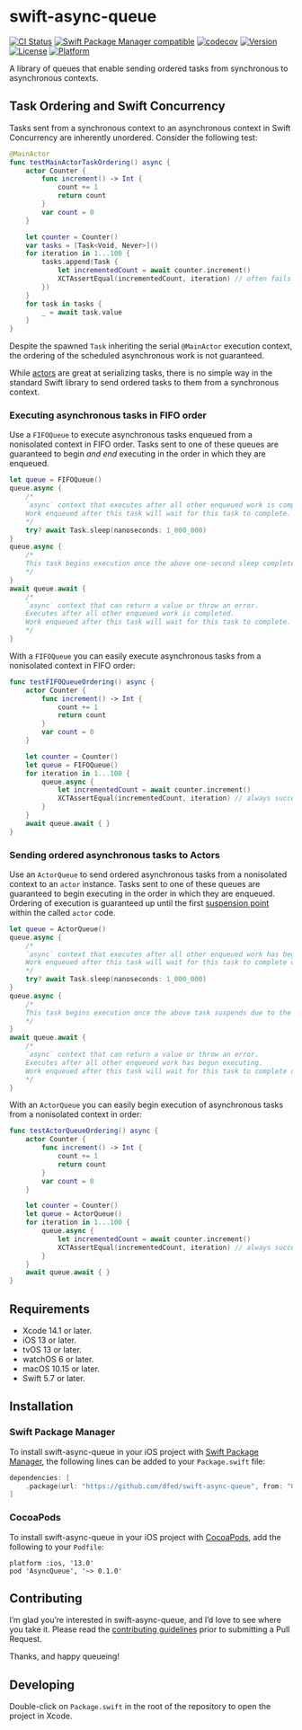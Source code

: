 # swift-async-queue
[![CI Status](https://img.shields.io/github/actions/workflow/status/dfed/swift-async-queue/ci.yml?branch=main)](https://github.com/dfed/swift-async-queue/actions?query=workflow%3ACI+branch%3Amain)
[![Swift Package Manager compatible](https://img.shields.io/badge/SPM-compatible-4BC51D.svg?style=flat)](https://github.com/apple/swift-package-manager)
[![codecov](https://codecov.io/gh/dfed/swift-async-queue/branch/main/graph/badge.svg?token=nZBHcZZ63F)](https://codecov.io/gh/dfed/swift-async-queue)
[![Version](https://img.shields.io/cocoapods/v/AsyncQueue.svg)](https://cocoapods.org/pods/AsyncQueue)
[![License](https://img.shields.io/cocoapods/l/AsyncQueue.svg)](https://cocoapods.org/pods/AsyncQueue)
[![Platform](https://img.shields.io/cocoapods/p/AsyncQueue.svg)](https://cocoapods.org/pods/AsyncQueue)

A library of queues that enable sending ordered tasks from synchronous to asynchronous contexts.

## Task Ordering and Swift Concurrency

Tasks sent from a synchronous context to an asynchronous context in Swift Concurrency are inherently unordered. Consider the following test:

```swift
@MainActor
func testMainActorTaskOrdering() async {
    actor Counter {
        func increment() -> Int {
            count += 1
            return count
        }
        var count = 0
    }

    let counter = Counter()
    var tasks = [Task<Void, Never>]()
    for iteration in 1...100 {
        tasks.append(Task {
            let incrementedCount = await counter.increment()
            XCTAssertEqual(incrementedCount, iteration) // often fails
        })
    }
    for task in tasks {
        _ = await task.value
    }
}
```

Despite the spawned `Task` inheriting the serial `@MainActor` execution context, the ordering of the scheduled asynchronous work is not guaranteed.

While [actors](https://docs.swift.org/swift-book/LanguageGuide/Concurrency.html#ID645) are great at serializing tasks, there is no simple way in the standard Swift library to send ordered tasks to them from a synchronous context.

### Executing asynchronous tasks in FIFO order

Use a `FIFOQueue` to execute asynchronous tasks enqueued from a nonisolated context in FIFO order. Tasks sent to one of these queues are guaranteed to begin _and end_ executing in the order in which they are enqueued.

```swift
let queue = FIFOQueue()
queue.async {
    /*
    `async` context that executes after all other enqueued work is completed.
    Work enqueued after this task will wait for this task to complete.
    */
    try? await Task.sleep(nanoseconds: 1_000_000)
}
queue.async {
    /*
    This task begins execution once the above one-second sleep completes.
    */
}
await queue.await {
    /*
    `async` context that can return a value or throw an error.
    Executes after all other enqueued work is completed.
    Work enqueued after this task will wait for this task to complete.
    */
}
```

With a `FIFOQueue` you can easily execute asynchronous tasks from a nonisolated context in FIFO order:
```swift
func testFIFOQueueOrdering() async {
    actor Counter {
        func increment() -> Int {
            count += 1
            return count
        }
        var count = 0
    }

    let counter = Counter()
    let queue = FIFOQueue()
    for iteration in 1...100 {
        queue.async {
            let incrementedCount = await counter.increment()
            XCTAssertEqual(incrementedCount, iteration) // always succeeds
        }
    }
    await queue.await { }
}
```

### Sending ordered asynchronous tasks to Actors

Use an `ActorQueue` to send ordered asynchronous tasks from a nonisolated context to an `actor` instance. Tasks sent to one of these queues are guaranteed to begin executing in the order in which they are enqueued. Ordering of execution is guaranteed up until the first [suspension point](https://docs.swift.org/swift-book/LanguageGuide/Concurrency.html#ID639) within the called `actor` code.

```swift
let queue = ActorQueue()
queue.async {
    /*
    `async` context that executes after all other enqueued work has begun executing.
    Work enqueued after this task will wait for this task to complete or suspend.
    */
    try? await Task.sleep(nanoseconds: 1_000_000)
}
queue.async {
    /*
    This task begins execution once the above task suspends due to the one-second sleep.
    */
}
await queue.await {
    /*
    `async` context that can return a value or throw an error.
    Executes after all other enqueued work has begun executing.
    Work enqueued after this task will wait for this task to complete or suspend.
    */
}
```

With an `ActorQueue` you can easily begin execution of asynchronous tasks from a nonisolated context in order:
```swift
func testActorQueueOrdering() async {
    actor Counter {
        func increment() -> Int {
            count += 1
            return count
        }
        var count = 0
    }

    let counter = Counter()
    let queue = ActorQueue()
    for iteration in 1...100 {
        queue.async {
            let incrementedCount = await counter.increment()
            XCTAssertEqual(incrementedCount, iteration) // always succeeds
        }
    }
    await queue.await { }
}
```

## Requirements

* Xcode 14.1 or later.
* iOS 13 or later.
* tvOS 13 or later.
* watchOS 6 or later.
* macOS 10.15 or later.
* Swift 5.7 or later.

## Installation

### Swift Package Manager

To install swift-async-queue in your iOS project with [Swift Package Manager](https://github.com/apple/swift-package-manager), the following lines can be added to your `Package.swift` file:

```swift
dependencies: [
    .package(url: "https://github.com/dfed/swift-async-queue", from: "0.1.0"),
]
```

### CocoaPods

To install swift-async-queue in your iOS project with [CocoaPods](http://cocoapods.org), add the following to your `Podfile`:

```
platform :ios, '13.0'
pod 'AsyncQueue', '~> 0.1.0'
```

## Contributing

I’m glad you’re interested in swift-async-queue, and I’d love to see where you take it. Please read the [contributing guidelines](Contributing.md) prior to submitting a Pull Request.

Thanks, and happy queueing!

## Developing

Double-click on `Package.swift` in the root of the repository to open the project in Xcode.

